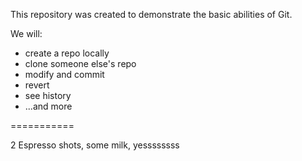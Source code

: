 This repository was created to demonstrate the basic abilities of Git.

We will:

- create a repo locally
- clone someone else's repo
- modify and commit
- revert
- see history
- ...and more

===========

2 Espresso shots, some milk, yessssssss